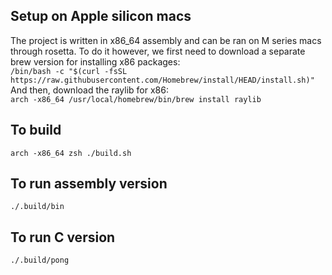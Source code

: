 ## Setup on Apple silicon macs
The project is written in x86_64 assembly and can be ran on M series macs through rosetta. To do it however, we first need to download a separate brew version for installing x86 packages: <br/>
```/bin/bash -c "$(curl -fsSL https://raw.githubusercontent.com/Homebrew/install/HEAD/install.sh)"``` <br/>
And then, download the raylib for x86:<br/>
```arch -x86_64 /usr/local/homebrew/bin/brew install raylib```

## To build
```arch -x86_64 zsh ./build.sh``` 

## To run assembly version
```./.build/bin```

## To run C version
```./.build/pong```